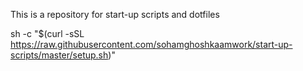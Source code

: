 This is a repository for start-up scripts and dotfiles

sh -c "$(curl -sSL https://raw.githubusercontent.com/sohamghoshkaamwork/start-up-scripts/master/setup.sh)"
